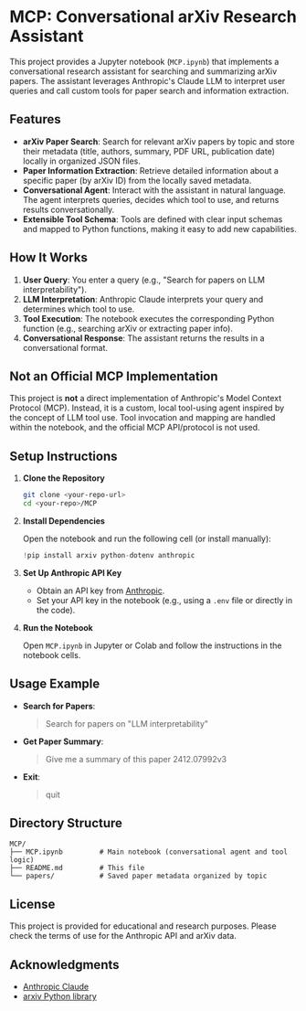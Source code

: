 # MCP: Conversational arXiv Research Assistant

This project provides a Jupyter notebook (`MCP.ipynb`) that implements a conversational research assistant for searching and summarizing arXiv papers. The assistant leverages Anthropic's Claude LLM to interpret user queries and call custom tools for paper search and information extraction.

## Features

- **arXiv Paper Search**: Search for relevant arXiv papers by topic and store their metadata (title, authors, summary, PDF URL, publication date) locally in organized JSON files.
- **Paper Information Extraction**: Retrieve detailed information about a specific paper (by arXiv ID) from the locally saved metadata.
- **Conversational Agent**: Interact with the assistant in natural language. The agent interprets queries, decides which tool to use, and returns results conversationally.
- **Extensible Tool Schema**: Tools are defined with clear input schemas and mapped to Python functions, making it easy to add new capabilities.

## How It Works

1. **User Query**: You enter a query (e.g., "Search for papers on LLM interpretability").
2. **LLM Interpretation**: Anthropic Claude interprets your query and determines which tool to use.
3. **Tool Execution**: The notebook executes the corresponding Python function (e.g., searching arXiv or extracting paper info).
4. **Conversational Response**: The assistant returns the results in a conversational format.

## Not an Official MCP Implementation

This project is **not** a direct implementation of Anthropic's Model Context Protocol (MCP). Instead, it is a custom, local tool-using agent inspired by the concept of LLM tool use. Tool invocation and mapping are handled within the notebook, and the official MCP API/protocol is not used.

## Setup Instructions

1. **Clone the Repository**

   ```bash
   git clone <your-repo-url>
   cd <your-repo>/MCP
   ```

2. **Install Dependencies**

   Open the notebook and run the following cell (or install manually):

   ```python
   !pip install arxiv python-dotenv anthropic
   ```

3. **Set Up Anthropic API Key**

   - Obtain an API key from [Anthropic](https://www.anthropic.com/).
   - Set your API key in the notebook (e.g., using a `.env` file or directly in the code).

4. **Run the Notebook**

   Open `MCP.ipynb` in Jupyter or Colab and follow the instructions in the notebook cells.

## Usage Example

- **Search for Papers**:
  > Search for papers on "LLM interpretability"

- **Get Paper Summary**:
  > Give me a summary of this paper 2412.07992v3

- **Exit**:
  > quit

## Directory Structure

```
MCP/
├── MCP.ipynb         # Main notebook (conversational agent and tool logic)
├── README.md         # This file
└── papers/           # Saved paper metadata organized by topic
```

## License

This project is provided for educational and research purposes. Please check the terms of use for the Anthropic API and arXiv data.

## Acknowledgments

- [Anthropic Claude](https://www.anthropic.com/)
- [arxiv Python library](https://github.com/lukasschwab/arxiv.py) 